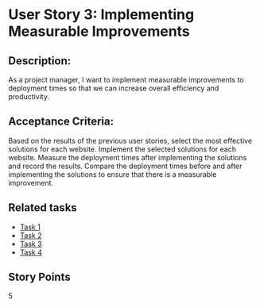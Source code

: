 # User Story 3: Implementing Measurable Improvements


## Description:
As a project manager, I want to implement measurable improvements to deployment times so that we can increase overall efficiency and productivity.

## Acceptance Criteria:

Based on the results of the previous user stories, select the most effective solutions for each website.
Implement the selected solutions for each website.
Measure the deployment times after implementing the solutions and record the results.
Compare the deployment times before and after implementing the solutions to ensure that there is a measurable improvement.

## Related tasks
* [Task 1](tasks/task9.md)
* [Task 2](tasks/task11.md)
* [Task 3](tasks/task12.md)
* [Task 4](tasks/task13.md)

## Story Points
5
